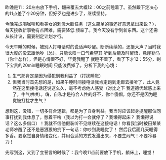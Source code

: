 昨晚是11：20左右放下手机，翻来覆去大概12：00之前睡着了。虽然跟下定决心的11点差了个20分钟，但好歹也是进步了，继续坚持。

今晚完成喝咖啡和看美女的刺激大脑任务（这么简单的事还好意思拿出来说？），每天接收新事物有点困难，需要降低
频率了。我今天没有学到新东西。这个还需从长计议，需要制定计划才行。

今天午睡的时候，被别人打电话时的说话声吵醒。断断续续的，还挺大声？当时我很大度的没去跟他吵（怂），只能长叹一口气希望其
听到后能及时醒悟，悬崖勒马（你个怂样），但是心情很不好，毕竟我醒了 就睡不着了，看了下才12：55分，剩下宝贵的20min睡眠时间
只能浪费掉了。分析下我的心境：

1. 生气那肯定是因为侵犯到我利益了（打扰睡觉）
2. 但我当时首先想的是，如果午睡时间接电话我肯定跑到走廊去接听了，此人竟然在这里接电话还说这么久，毫不考虑他人感受（对比之下
我道德优越感上来了，牛气哄哄）。嗨，自私才是符合人性的好不，你个傻帽。你还不是因为睡觉被打扰才生气？

想到这，没错，一切多符合逻辑，都是为了自身利益。我当时应该起身提醒那位同事打扰到我休息了，憋着干啥（我以为打一会就停了？我懒得起床？
我懒得说话？这么多借口）！我就不信他假装听不见继续在这接电话！你看我当时被田某某老师吵醒了还不是恶狠狠的扔下一句话：你吵到我睡觉了！
然后我后面几天睡得多香。要察觉自身情绪变化，并用合适的方式发泄出来，不要生闷气！不要冷暴力！

先写到这，又到了立誓言的时候了：我今晚11点前要放下手机，躺床上，睡觉！